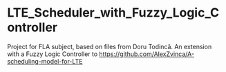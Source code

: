 # LTE_Scheduler_with_Fuzzy_Logic_Controller

Project for FLA subject, based on files from Doru Todincă.
An extension with a Fuzzy Logic Controller to 
https://github.com/AlexZvinca/A-scheduling-model-for-LTE
